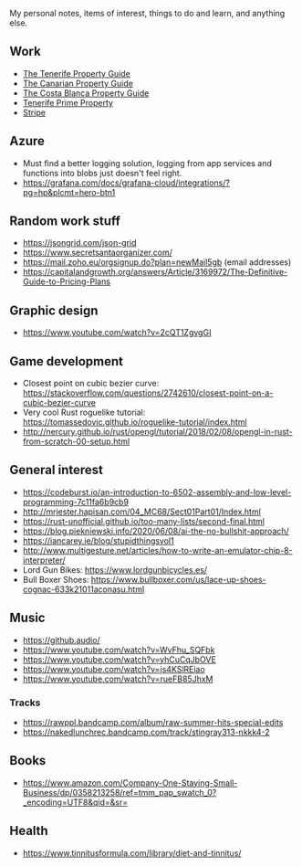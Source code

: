 My personal notes, items of interest, things to do and learn, and anything else. 

## Work
- [The Tenerife Property Guide](https://www.thetenerifepropertyguide.com)
- [The Canarian Property Guide](https://www.canarianpropertyguide.com)
- [The Costa Blanca Property Guide](https://www.costablancapropertyguide.com)
- [Tenerife Prime Property](https://www.tenerifeprimeproperty.com)
- [Stripe](https://dashboard.stripe.com/dashboard)

## Azure
- Must find a better logging solution, logging from app services and functions into blobs just doesn't feel right.
 - https://grafana.com/docs/grafana-cloud/integrations/?pg=hp&plcmt=hero-btn1
 
## Random work stuff
- https://jsongrid.com/json-grid
- https://www.secretsantaorganizer.com/
- https://mail.zoho.eu/orgsignup.do?plan=newMail5gb (email addresses)
- https://capitalandgrowth.org/answers/Article/3169972/The-Definitive-Guide-to-Pricing-Plans

## Graphic design
- https://www.youtube.com/watch?v=2cQT1ZgvgGI

## Game development
- Closest point on cubic bezier curve: https://stackoverflow.com/questions/2742610/closest-point-on-a-cubic-bezier-curve
- Very cool Rust roguelike tutorial: https://tomassedovic.github.io/roguelike-tutorial/index.html
- http://nercury.github.io/rust/opengl/tutorial/2018/02/08/opengl-in-rust-from-scratch-00-setup.html

## General interest
- https://codeburst.io/an-introduction-to-6502-assembly-and-low-level-programming-7c11fa6b9cb9
- http://mrjester.hapisan.com/04_MC68/Sect01Part01/Index.html
- https://rust-unofficial.github.io/too-many-lists/second-final.html
- https://blog.piekniewski.info/2020/06/08/ai-the-no-bullshit-approach/
- https://iancarey.ie/blog/stupidthingsvol1
- http://www.multigesture.net/articles/how-to-write-an-emulator-chip-8-interpreter/
- Lord Gun Bikes: https://www.lordgunbicycles.es/
- Bull Boxer Shoes: https://www.bullboxer.com/us/lace-up-shoes-cognac-633k21011aconasu.html


## Music
- https://github.audio/
- https://www.youtube.com/watch?v=WvFhu_SQFbk
- https://www.youtube.com/watch?v=yhCuCqJbOVE
- https://www.youtube.com/watch?v=js4KSlREiao
- https://www.youtube.com/watch?v=rueFB85JhxM

### Tracks
- https://rawppl.bandcamp.com/album/raw-summer-hits-special-edits
- https://nakedlunchrec.bandcamp.com/track/stingray313-nkkk4-2

## Books
- https://www.amazon.com/Company-One-Staying-Small-Business/dp/0358213258/ref=tmm_pap_swatch_0?_encoding=UTF8&qid=&sr=

## Health
- https://www.tinnitusformula.com/library/diet-and-tinnitus/
